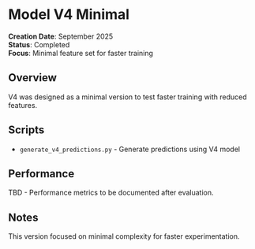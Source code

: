 # Model V4 Minimal

**Creation Date**: September 2025  
**Status**: Completed  
**Focus**: Minimal feature set for faster training

## Overview

V4 was designed as a minimal version to test faster training with reduced features.

## Scripts

- `generate_v4_predictions.py` - Generate predictions using V4 model

## Performance

TBD - Performance metrics to be documented after evaluation.

## Notes

This version focused on minimal complexity for faster experimentation.
